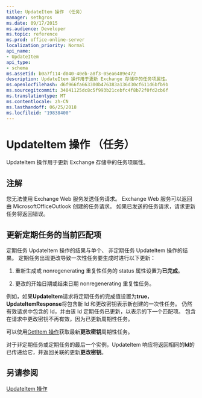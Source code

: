 ```yaml
---
title: UpdateItem 操作 （任务）
manager: sethgros
ms.date: 09/17/2015
ms.audience: Developer
ms.topic: reference
ms.prod: office-online-server
localization_priority: Normal
api_name:
- UpdateItem
api_type:
- schema
ms.assetid: b0a7f114-d040-40eb-a8f3-05ea6489e472
description: UpdateItem 操作用于更新 Exchange 存储中的任务项属性。
ms.openlocfilehash: d6f966fa663300b476383a136d30cf611d6bfb9b
ms.sourcegitcommit: 34041125dc8c5f993b21cebfc4f8b72f0fd2cb6f
ms.translationtype: MT
ms.contentlocale: zh-CN
ms.lasthandoff: 06/25/2018
ms.locfileid: "19838400"
---
```

# <a name="updateitem-operation-task"></a>UpdateItem 操作 （任务）

UpdateItem 操作用于更新 Exchange 存储中的任务项属性。
  
## <a name="remarks"></a>注解

您无法使用 Exchange Web 服务发送任务请求。 Exchange Web 服务可以返回由 MicrosoftOfficeOutlook 创建的任务请求。 如果已发送的任务请求，请求更新任务将返回错误。
  
## <a name="updating-the-current-occurrence-of-a-recurring-task"></a>更新定期任务的当前匹配项

定期任务 UpdateItem 操作的结果与单个、 非定期任务 UpdateItem 操作的结果。 定期任务出现更改导致一次性任务要生成时进行以下更新：
  
1. 重新生成或 nonregenerating 重复性任务的 status 属性设置为**已完成**。
    
2. 更改的开始日期或结束日期 nonregenerating 重复性任务。
    
例如，如果**UpdateItem**请求将定期任务的完成值设置为**true**， **UpdateItemResponse**将包含新 Id 和更改密钥表示新创建的一次性任务。 仍然有效请求中包含的 Id，并由该 Id 定期任务已更新，以表示的下一个匹配项。 包含在请求中更改密钥不再有效，因为已更新周期性任务。 
  
可以使用[GetItem 操作](getitem-operation.md)获取最新**更改密钥**周期性任务。 
  
对于非定期任务或定期任务的最后一个实例，UpdateItem 响应将返回相同的**Id**的已传递给它，并返回关联的更新**更改密钥**。
  
## <a name="see-also"></a>另请参阅



[UpdateItem 操作](updateitem-operation.md)

